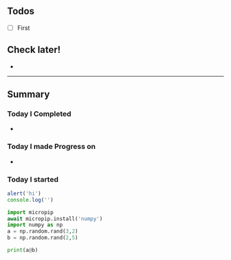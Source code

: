
## Todos
- [ ] First

## Check later!
- 

---

## Summary

### Today I Completed
- 

### Today I made Progress on
- 

### Today I started

```javascript
alert('hi')
console.log('')
```

```python
import micropip
await micropip.install('numpy')  
import numpy as np
a = np.random.rand(3,2)
b = np.random.rand(2,5)

print(a@b)
```